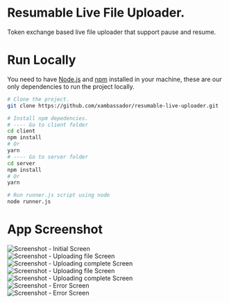 # Resumable Live File Uploader.

Token exchange based live file uploader that support pause and resume.

# Run Locally

You need to have [Node.js](https://nodejs.org/en/) and [npm](https://www.npmjs.com/) installed in your machine, these are our only dependencies to run the project locally.

```sh
# Clone the project.
git clone https://github.com/xambassador/resumable-live-uploader.git

# Install npm depedencies.
# ---- Go to client folder
cd client
npm install
# Or
yarn
# ---- Go to server folder
cd server
npm install
# Or
yarn

# Run runner.js script using node
node runner.js
```

# App Screenshot

![Screenshot - Initial Screen](/assets/Screenshot_2.png "Initial Screen")
<br/>
![Screenshot - Uploading file Screen](/assets/Screenshot_3.png "Uploading file Screen")
<br/>
![Screenshot - Uploading complete Screen](/assets/Screenshot_4.png "Uploading complete Screen")
<br/>
![Screenshot - Uploading file Screen](/assets/Screenshot_5.png "Uploading file Screen")
<br/>
![Screenshot - Uploading complete Screen](/assets/Screenshot_6.png "Uploading complete Screen")
<br/>
![Screenshot - Error Screen](/assets/Screenshot_7.png "Error Screen")
<br/>
![Screenshot - Error Screen](/assets/Screenshot_8.png "Error Screen")
